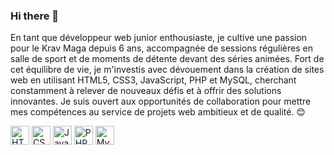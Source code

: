 ### Hi there 👋
En tant que développeur web junior enthousiaste, je cultive une passion pour le Krav Maga depuis 6 ans, accompagnée de sessions régulières en salle de sport et de moments de détente devant des séries animées. Fort de cet équilibre de vie, je m'investis avec dévouement dans la création de sites web en utilisant HTML5, CSS3, JavaScript, PHP et MySQL, cherchant constamment à relever de nouveaux défis et à offrir des solutions innovantes. Je suis ouvert aux opportunités de collaboration pour mettre mes compétences au service de projets web ambitieux et de qualité. 😊

<img src="https://www.w3.org/html/logo/downloads/HTML5_Logo_512.png" alt="HTML5" width="30" height="30"/> <img src="https://upload.wikimedia.org/wikipedia/commons/thumb/d/d5/CSS3_logo_and_wordmark.svg/512px-CSS3_logo_and_wordmark.svg.png" alt="CSS3" width="30" height="30"/> <img src="https://upload.wikimedia.org/wikipedia/commons/9/99/Unofficial_JavaScript_logo_2.svg" alt="JavaScript" width="30" height="30"/> <img src="https://www.php.net/images/logos/new-php-logo.svg" alt="PHP" width="30" height="30"/> <img src="https://upload.wikimedia.org/wikipedia/fr/thumb/6/62/MySQL.svg/1200px-MySQL.svg.png" alt="MySQL" width="30" height="30"/>

